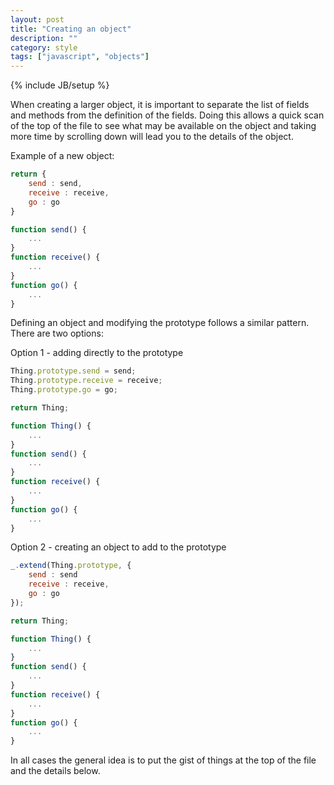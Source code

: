 ```yaml
---
layout: post
title: "Creating an object"
description: ""
category: style
tags: ["javascript", "objects"]
---
```

{% include JB/setup %}

When creating a larger object, it is important to separate the list of fields and methods from the definition of the fields.
Doing this allows a quick scan of the top of the file to see what may be available on the object and taking more time
by scrolling down will lead you to the details of the object.

Example of a new object:

```javascript
return {
    send : send,
    receive : receive,
    go : go
}

function send() { 
    ... 
}
function receive() { 
    ... 
}
function go() { 
    ... 
}
```

Defining an object and modifying the prototype follows a similar pattern. There are two options:

Option 1 - adding directly to the prototype

```javascript
Thing.prototype.send = send;
Thing.prototype.receive = receive;
Thing.prototype.go = go;

return Thing;

function Thing() {
    ...
}
function send() { 
    ... 
}
function receive() { 
    ... 
}
function go() { 
    ... 
}
```

Option 2 - creating an object to add to the prototype

```javascript
_.extend(Thing.prototype, {
    send : send
    receive : receive,
    go : go
});

return Thing;

function Thing() {
    ...
}
function send() { 
    ... 
}
function receive() { 
    ... 
}
function go() { 
    ... 
}
```

In all cases the general idea is to put the gist of things at the top of the file and the details below.